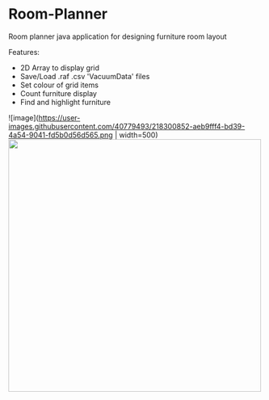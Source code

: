 # Room-Planner
Room planner java application for designing furniture room layout

Features:
- 2D Array to display grid
- Save/Load .raf .csv 'VacuumData' files
- Set colour of grid items
- Count furniture display
- Find and highlight furniture

![image](https://user-images.githubusercontent.com/40779493/218300852-aeb9fff4-bd39-4a54-9041-fd5b0d56d565.png | width=500)
<img src="https://user-images.githubusercontent.com/40779493/218300852-aeb9fff4-bd39-4a54-9041-fd5b0d56d565.png" width="500">
